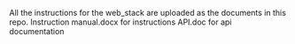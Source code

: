 All the instructions for the web_stack are uploaded as the documents in this repo.
Instruction manual.docx for instructions
API.doc for api documentation
